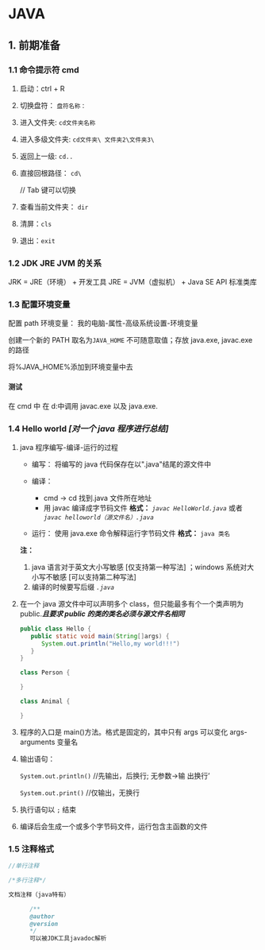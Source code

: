 # JAVA

## 1. 前期准备

### 1.1 命令提示符 cmd

1. 启动：ctrl + R
2. 切换盘符： `盘符名称：`
3. 进入文件夹: `cd文件夹名称`
4. 进入多级文件夹: `cd文件夹\ 文件夹2\文件夹3\`
5. 返回上一级: `cd..`
6. 直接回根路径： `cd\`

   // Tab 键可以切换

7. 查看当前文件夹： `dir`
8. 清屏：`cls`
9. 退出：`exit`

### 1.2 JDK JRE JVM 的关系

JRK = JRE（环境） + 开发工具
JRE = JVM（虚拟机） + Java SE API 标准类库

### 1.3 配置环境变量

配置 path 环境变量： 我的电脑-属性-高级系统设置-环境变量

创建一个新的 PATH 取名为`JAVA_HOME` 不可随意取值；存放 java.exe, javac.exe 的路径

将%JAVA_HOME%添加到环境变量中去

#### **测试**

在 cmd 中 在 d:中调用 javac.exe 以及 java.exe.

### 1.4 Hello world _[对一个 java 程序进行总结]_

1. java 程序编写-编译-运行的过程

   - 编写： 将编写的 java 代码保存在以".java"结尾的源文件中
   - 编译：
 
     - cmd -> cd 找到.java 文件所在地址
     - 用 javac 编译成字节码文件 **格式：** _`javac HelloWorld.java`_ 或者 _`javac helloworld（源文件名）.java`_

   - 运行： 使用 java.exe 命令解释运行字节码文件 **格式：** `java 类名`

   **注：**

   1. java 语言对于英文大小写敏感 [仅支持第一种写法] ；windows 系统对大小写不敏感 [可以支持第二种写法]
   2. 编译的时候要写后缀 _`.java`_

2. 在一个 java 源文件中可以声明多个 class，但只能最多有个一个类声明为 public.**_且要求 public 的类的类名必须与源文件名相同_**

   ```java
   public class Hello {
      public static void main(String[]args) {
         System.out.println("Hello,my world!!!")
      }
   }

   class Person {

   }

   class Animal {

   }
   ```

3. 程序的入口是 main()方法。格式是固定的，其中只有 args 可以变化 args-arguments 变量名

4. 输出语句：

   `System.out.println()` //先输出，后换行; 无参数->输 出换行’

   `System.out.print()` //仅输出，无换行

5. 执行语句以 `;` 结束

6. 编译后会生成一个或多个字节码文件，运行包含主函数的文件

### 1.5 注释格式

```java
//单行注释

/*多行注释*/

文档注释（java特有）

      /**
      @author
      @version
      */
      可以被JDK工具javadoc解析
```
